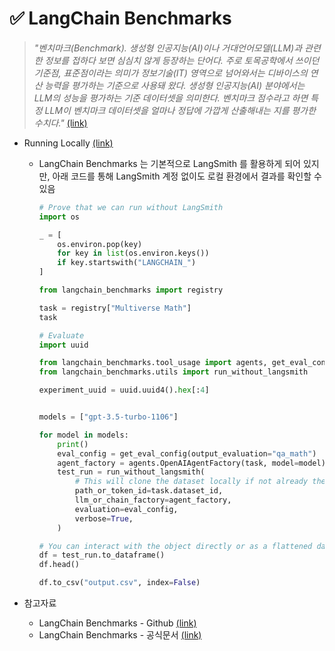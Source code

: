 # ✅ LangChain Benchmarks
> _"벤치마크(Benchmark). 생성형 인공지능(AI)이나 거대언어모델(LLM)과 관련한 정보를 접하다 보면 심심치 않게 등장하는 단어다. 주로 토목공학에서 쓰이던 기준점, 표준점이라는 의미가 정보기술(IT) 영역으로 넘어와서는 디바이스의 연산 능력을 평가하는 기준으로 사용돼 왔다. 생성형 인공지능(AI) 분야에서는 LLM의 성능을 평가하는 기준 데이터셋을 의미한다. 벤치마크 점수라고 하면 특정 LLM이 벤치마크 데이터셋을 얼마나 정답에 가깝게 산출해내는 지를 평가한 수치다."_ [(link)](https://www.sedaily.com/NewsView/29VSXCSWOD)


- Running Locally [(link)](https://langchain-ai.github.io/langchain-benchmarks/notebooks/run_without_langsmith.html)
  - LangChain Benchmarks 는 기본적으로 LangSmith 를 활용하게 되어 있지만, 아래 코드를 통해 LangSmith 계정 없이도 로컬 환경에서 결과를 확인할 수 있음
    ```python
    # Prove that we can run without LangSmith
    import os
    
    _ = [
        os.environ.pop(key)
        for key in list(os.environ.keys())
        if key.startswith("LANGCHAIN_")
    ]
    ```
    ```python
    from langchain_benchmarks import registry

    task = registry["Multiverse Math"]
    task
    ```
    ```python
    # Evaluate
    import uuid

    from langchain_benchmarks.tool_usage import agents, get_eval_config
    from langchain_benchmarks.utils import run_without_langsmith
    
    experiment_uuid = uuid.uuid4().hex[:4]
    
    
    models = ["gpt-3.5-turbo-1106"]
    
    for model in models:
        print()
        eval_config = get_eval_config(output_evaluation="qa_math")
        agent_factory = agents.OpenAIAgentFactory(task, model=model)
        test_run = run_without_langsmith(
            # This will clone the dataset locally if not already there
            path_or_token_id=task.dataset_id,
            llm_or_chain_factory=agent_factory,
            evaluation=eval_config,
            verbose=True,
        )
    ```
    ```python
    # You can interact with the object directly or as a flattened dataframe
    df = test_run.to_dataframe()
    df.head()
    ```
    ```python
    df.to_csv("output.csv", index=False)
    ```

- 참고자료
  - LangChain Benchmarks - Github [(link)](https://github.com/langchain-ai/langchain-benchmarks?tab=readme-ov-file)
  - LangChain Benchmarks - 공식문서 [(link)](https://langchain-ai.github.io/langchain-benchmarks/index.html)
